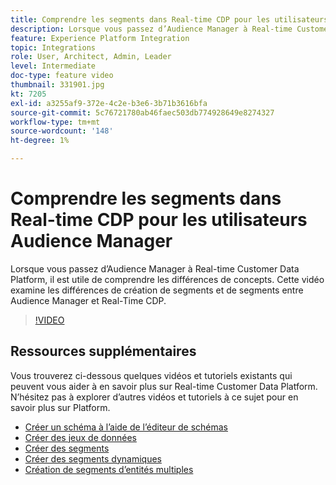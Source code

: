 ```yaml
---
title: Comprendre les segments dans Real-time CDP pour les utilisateurs Audience Manager
description: Lorsque vous passez d’Audience Manager à Real-time Customer Data Platform, il est utile de comprendre les différences de concepts. Cette vidéo examine les différences de création de segments et de segments entre Audience Manager et Real-Time CDP.
feature: Experience Platform Integration
topic: Integrations
role: User, Architect, Admin, Leader
level: Intermediate
doc-type: feature video
thumbnail: 331901.jpg
kt: 7205
exl-id: a3255af9-372e-4c2e-b3e6-3b71b3616bfa
source-git-commit: 5c76721780ab46faec503db774928649e8274327
workflow-type: tm+mt
source-wordcount: '148'
ht-degree: 1%

---
```


# Comprendre les segments dans Real-time CDP pour les utilisateurs Audience Manager

Lorsque vous passez d’Audience Manager à Real-time Customer Data Platform, il est utile de comprendre les différences de concepts. Cette vidéo examine les différences de création de segments et de segments entre Audience Manager et Real-Time CDP.

>[!VIDEO](https://video.tv.adobe.com/v/331901/?quality=12&learn=on)

## Ressources supplémentaires

Vous trouverez ci-dessous quelques vidéos et tutoriels existants qui peuvent vous aider à en savoir plus sur Real-time Customer Data Platform. N’hésitez pas à explorer d’autres vidéos et tutoriels à ce sujet pour en savoir plus sur Platform.

* [Créer un schéma à l’aide de l’éditeur de schémas](https://experienceleague.adobe.com/docs/experience-platform/xdm/tutorials/create-schema-ui.html?lang=fr#getting-started)
* [Créer des jeux de données](https://experienceleague.adobe.com/docs/platform-learn/getting-started-for-data-architects-and-data-engineers/create-datasets.html?lang=fr#permissions-required)
* [Créer des segments](https://experienceleague.adobe.com/docs/platform-learn/tutorials/segments/create-segments.html?lang=fr#segments)
* [Créer des segments dynamiques](https://experienceleague.adobe.com/docs/platform-learn/tutorials/segments/create-dynamic-segments.html?lang=fr#segments)
* [Création de segments d’entités multiples](https://experienceleague.adobe.com/docs/platform-learn/tutorials/segments/create-multi-entity-segments.html?lang=fr#segments)
